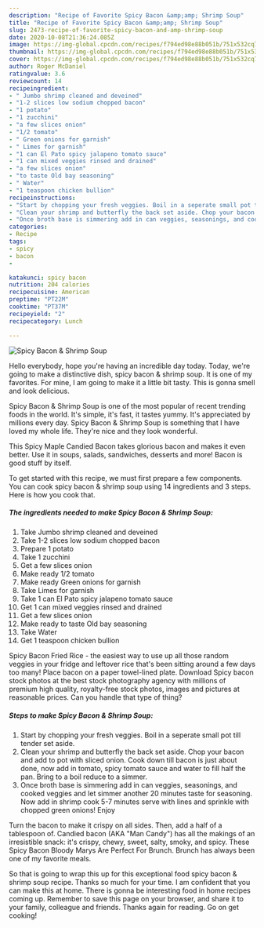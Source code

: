 ```yaml
---
description: "Recipe of Favorite Spicy Bacon &amp;amp; Shrimp Soup"
title: "Recipe of Favorite Spicy Bacon &amp;amp; Shrimp Soup"
slug: 2473-recipe-of-favorite-spicy-bacon-and-amp-shrimp-soup
date: 2020-10-08T21:36:24.085Z
image: https://img-global.cpcdn.com/recipes/f794ed98e88b051b/751x532cq70/spicy-bacon-shrimp-soup-recipe-main-photo.jpg
thumbnail: https://img-global.cpcdn.com/recipes/f794ed98e88b051b/751x532cq70/spicy-bacon-shrimp-soup-recipe-main-photo.jpg
cover: https://img-global.cpcdn.com/recipes/f794ed98e88b051b/751x532cq70/spicy-bacon-shrimp-soup-recipe-main-photo.jpg
author: Roger McDaniel
ratingvalue: 3.6
reviewcount: 14
recipeingredient:
- " Jumbo shrimp cleaned and deveined"
- "1-2 slices low sodium chopped bacon"
- "1 potato"
- "1 zucchini"
- "a few slices onion"
- "1/2 tomato"
- " Green onions for garnish"
- " Limes for garnish"
- "1 can El Pato spicy jalapeno tomato sauce"
- "1 can mixed veggies rinsed and drained"
- "a few slices onion"
- "to taste Old bay seasoning"
- " Water"
- "1 teaspoon chicken bullion"
recipeinstructions:
- "Start by chopping your fresh veggies. Boil in a seperate small pot till tender set aside."
- "Clean your shrimp and butterfly the back set aside. Chop your bacon and add to pot with sliced onion. Cook down till bacon is just about done, now add in tomato, spicy tomato sauce and water to fill half the pan. Bring to a boil reduce to a simmer."
- "Once broth base is simmering add in can veggies, seasonings, and cooked veggies and let simmer another 20 minutes taste for seasoning. Now add in shrimp cook 5-7 minutes serve with lines and sprinkle with chopped green onions! Enjoy"
categories:
- Recipe
tags:
- spicy
- bacon
- 

katakunci: spicy bacon  
nutrition: 204 calories
recipecuisine: American
preptime: "PT22M"
cooktime: "PT37M"
recipeyield: "2"
recipecategory: Lunch

---
```



![Spicy Bacon &amp; Shrimp Soup](https://img-global.cpcdn.com/recipes/f794ed98e88b051b/751x532cq70/spicy-bacon-shrimp-soup-recipe-main-photo.jpg)

Hello everybody, hope you're having an incredible day today. Today, we're going to make a distinctive dish, spicy bacon &amp; shrimp soup. It is one of my favorites. For mine, I am going to make it a little bit tasty. This is gonna smell and look delicious.

Spicy Bacon &amp; Shrimp Soup is one of the most popular of recent trending foods in the world. It's simple, it's fast, it tastes yummy. It's appreciated by millions every day. Spicy Bacon &amp; Shrimp Soup is something that I have loved my whole life. They're nice and they look wonderful.

This Spicy Maple Candied Bacon takes glorious bacon and makes it even better. Use it in soups, salads, sandwiches, desserts and more! Bacon is good stuff by itself.


To get started with this recipe, we must first prepare a few components. You can cook spicy bacon &amp; shrimp soup using 14 ingredients and 3 steps. Here is how you cook that.

<!--inarticleads1-->

##### The ingredients needed to make Spicy Bacon &amp; Shrimp Soup:

1. Take  Jumbo shrimp cleaned and deveined
1. Take 1-2 slices low sodium chopped bacon
1. Prepare 1 potato
1. Take 1 zucchini
1. Get a few slices onion
1. Make ready 1/2 tomato
1. Make ready  Green onions for garnish
1. Take  Limes for garnish
1. Take 1 can El Pato spicy jalapeno tomato sauce
1. Get 1 can mixed veggies rinsed and drained
1. Get a few slices onion
1. Make ready to taste Old bay seasoning
1. Take  Water
1. Get 1 teaspoon chicken bullion


Spicy Bacon Fried Rice - the easiest way to use up all those random veggies in your fridge and leftover rice that&#39;s been sitting around a few days too many! Place bacon on a paper towel-lined plate. Download Spicy bacon stock photos at the best stock photography agency with millions of premium high quality, royalty-free stock photos, images and pictures at reasonable prices. Can you handle that type of thing? 

<!--inarticleads2-->

##### Steps to make Spicy Bacon &amp; Shrimp Soup:

1. Start by chopping your fresh veggies. Boil in a seperate small pot till tender set aside.
1. Clean your shrimp and butterfly the back set aside. Chop your bacon and add to pot with sliced onion. Cook down till bacon is just about done, now add in tomato, spicy tomato sauce and water to fill half the pan. Bring to a boil reduce to a simmer.
1. Once broth base is simmering add in can veggies, seasonings, and cooked veggies and let simmer another 20 minutes taste for seasoning. Now add in shrimp cook 5-7 minutes serve with lines and sprinkle with chopped green onions! Enjoy


Turn the bacon to make it crispy on all sides. Then, add a half of a tablespoon of. Candied bacon (AKA &#34;Man Candy&#34;) has all the makings of an irresistible snack: it&#39;s crispy, chewy, sweet, salty, smoky, and spicy. These Spicy Bacon Bloody Marys Are Perfect For Brunch. Brunch has always been one of my favorite meals. 

So that is going to wrap this up for this exceptional food spicy bacon &amp; shrimp soup recipe. Thanks so much for your time. I am confident that you can make this at home. There is gonna be interesting food in home recipes coming up. Remember to save this page on your browser, and share it to your family, colleague and friends. Thanks again for reading. Go on get cooking!
